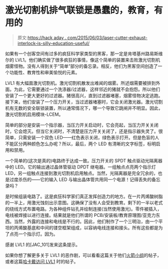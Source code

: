 # 激光切割机排气联锁是愚蠢的，教育，有用的

> 原文:[https://hack aday . com/2015/06/03/laser-cutter-exhaust-interlock-is-silly-education-useful/](https://hackaday.com/2015/06/03/laser-cutter-exhaust-interlock-is-silly-education-useful/)

如果有一个创客空间有过多的疯狂科学家类型的黑客，那一定是肯塔基州路易斯维尔的 LVL1。他们确实做了很多疯狂的事情，像这个简单的装置来击败激光切割机烟雾怪物。没有人得到关于“简单”部分的备忘录。相反，他们为黑客空间创造了一个功能性、教育性和审美愉悦的元素。

LVL1 有大幅面激光切割机。激光切割机散发出难闻的烟雾。所述烟需要被排到外面。为此，它需要通过一个洗涤器/过滤器，这样邻近的猪就不会抱怨。所以他们安装了一个更大更好的过滤器。猪很高兴，直到过滤器堵塞，烟雾怪物决定逃跑。接下来，他们安装了一个压力开关，当过滤器堵塞时，它会关闭激光器。激光切割机有无数的安全联锁装置，所以通常情况下，哪一个导致它跳闸并不明显。因此，激光切割机启用模块-LCEM。

简单的部分是安装一个指示器，当压力开关启动时，它会亮起，当压力开关关闭时，它会熄灭。但当它关闭时，不清楚是压力开关关闭了，还是指示器失灵了。很简单，只需安装一个双色 LED——红色表示关闭，绿色表示打开。但是色盲的人不能区分两种颜色怎么办呢？所以，最后，两个 LED 有清晰的文字标签，标明启用和禁用。

一个简单的(这次是真的)电路终于达成一致。压力开关的 SPDT 触点驱动光隔离器中的 LED。它的输出通过晶体管驱动 DPDT 继电器。一组触点点亮两个指示灯 LED，另一组触点连接到激光切割机启用触点。当然，光隔离器是完全冗余的，也是过度杀伤的——它的输入 LED 与输出晶体管共用同一个电源！记得丢失的备忘录吗？

是时候组装电路了。这是疯狂科学家们真正发挥创造力的地方。在一片丙烯酸树脂的一半上，用激光蚀刻出示意图。这确保了没有人会受到教育。剩下的一半以老式的绕线方式布置电路。为各种组件钻孔并绘制连接(当然使用激光)。零件被插入，电线被焊接以进行连接。结果就是他们所谓的 PCB/安装板/教育原理图/亚克力东西。当然，外露的连接和电线是不行的。因此，他们制作了一个三明治，由一个平坦的丙烯酸基底和中间的镂空框架组成，以容纳电线连接和接头。所有这些都是为了点亮一个指示灯。因为。

感谢 LVL1 的[JAC_101]发来这条提示。

如果你想了解更多关于 LVL1 的恶作剧，可以看看这篇关于他们[火箭小组](http://hackaday.com/2012/07/15/lvl1-has-a-rocketeers-group-is-not-working-on-icbms/)的帖子，或者这篇[哈卡戴访问 LVL1](http://hackaday.com/2011/07/22/hack-a-day-visits-lvl1-hackerspace-in-louisville/) 时的帖子。